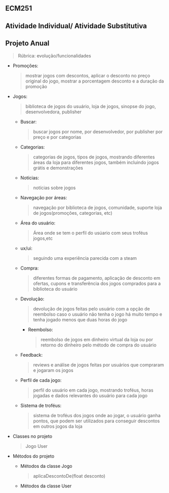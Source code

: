 ## ECM251
## Atividade Individual/ Atividade Substitutiva
## Projeto Anual

> Rúbrica: evolução/funcionalidades

- Promoções:
    > mostrar jogos com descontos, aplicar o desconto no preço original do jogo, mostrar a porcentagem desconto e a duração da promoção
- Jogos:
    > biblioteca de jogos do usuário, loja de jogos, sinopse do jogo, desenvolvedora, publisher
    - Buscar:
        > buscar jogos por nome, por desenvolvedor, por publisher por preço e por categorias
    - Categorias:
        > categorias de jogos, tipos de jogos, mostrando diferentes áreas da loja para diferentes jogos, também incluindo jogos grátis e demonstrações
    - Notícias:
        > notícias sobre jogos
    - Navegação por áreas:
        > navegação por biblioteca de jogos, comunidade, suporte loja de jogos(promoções, categorias, etc)
    - Área do usuário:
        > Área onde se tem o perfil do usúario com seus troféus jogos,etc
    - ux/ui:
        > seguindo uma experiência parecida com a steam
    - Compra:
        > diferentes formas de pagamento, aplicação de desconto em ofertas, cupons e transferência dos jogos comprados para a biblioteca do usuário
    - Devolução:
        > devolução de jogos feitas pelo usuário com a opção de reembolso caso o usuário não tenha o jogo há muito tempo e tenha jogado menos que duas horas do jogo
        - Reembolso:
            > reembolso de jogos em dinheiro virtual da loja ou por retorno do dinheiro pelo método de compra do usuário
    - Feedback:
        > reviews e análise de jogos feitas por usuários que compraram e jogaram os jogos
    - Perfil de cada jogo:
        > perfil do usuário em cada jogo, mostrando troféus, horas jogadas e dados relevantes do usuário para cada jogo
    - Sistema de troféus:
        > sistema de troféus dos jogos onde ao jogar, o usuário ganha pontos, que podem ser utilizados para conseguir descontos em outros jogos da loja

- Classes no projeto
    > Jogo
    > User
- Métodos do projeto
    - Métodos da classe Jogo
        > aplicaDescontoDe(float desconto)
    - Métodos da classe User
